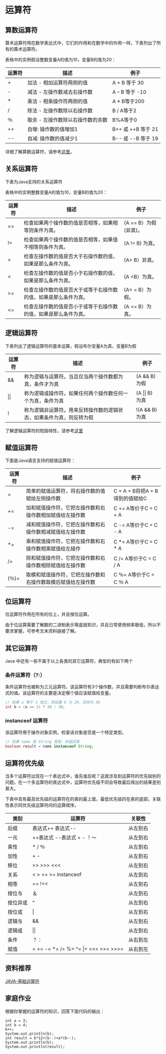 # 运算符

## 算数运算符
算术运算符用在数学表达式中，它们的作用和在数学中的作用一样。下表列出了所有的算术运算符。

表格中的实例假设整数变量A的值为10，变量B的值为20：

|运算符|描述|例子|
|-----|----|----|
|+	|加法 - 相加运算符两侧的值|	A + B 等于 30|
|-	|减法 - 左操作数减去右操作数|A – B 等于 -10|
|*	|乘法 - 相乘操作符两侧的值|A * B等于200|
|/	|除法 - 左操作数除以右操作数|B / A等于2|
|％	|取余 - 左操作数除以右操作数的余数|B%A等于0|
|++	|自增: 操作数的值增加1|B++ 或 ++B 等于 21|
|--	|自减: 操作数的值减少1|B-- 或 --B 等于 19|

详细了解算数运算符，请参考[这里](https://www.math.uni-hamburg.de/doc/java/tutorial/java/nutsandbolts/arithmetic.html)。

## 关系运算符
下表为Java支持的关系运算符

表格中的实例整数变量A的值为10，变量B的值为20：


|运算符|	描述|	例子|
|-----|-----|------|
|==	|检查如果两个操作数的值是否相等，如果相等则条件为真。|(A == B）为假(非真)。|
|!=	|检查如果两个操作数的值是否相等，如果值不相等则条件为真。|(A != B) 为真。|
|\>|检查左操作数的值是否大于右操作数的值，如果是那么条件为真。|(A> B）非真。|
|< 	|检查左操作数的值是否小于右操作数的值，如果是那么条件为真。|(A <B）为真。|
|\>=|检查左操作数的值是否大于或等于右操作数的值，如果是那么条件为真。	|(A> = B）为假。|
|<=	|检查左操作数的值是否小于或等于右操作数的值，如果是那么条件为真。|(A <= B）为真。|

## 逻辑运算符
下表列出了逻辑运算符的基本运算，假设布尔变量A为真，变量B为假

|运算符|	描述|	例子|
|-----|-----|------|
|&&	|称为逻辑与运算符。当且仅当两个操作数都为真，条件才为真|(A && B) 为假|
|&verbar;&verbar;|称为逻辑或操作符。如果任何两个操作数任何一个为真，条件为真|(A &verbar;&verbar; B) 为真|
|! |称为逻辑非运算符。用来反转操作数的逻辑状态，如果条件为真，则反转为假|!(A && B) 为真|

了解逻辑运算符的短路特性，请参考[这里](http://cs-fundamentals.com/java-programming/java-logical-operators.php#logical-operators)

## 赋值运算符
下面是Java语言支持的赋值运算符：

|运算符|	描述	|例子|
|-----|-----|-----|
|=	|简单的赋值运算符，将右操作数的值赋给左侧操作数	|C = A + B将把A + B得到的值赋给C|
|+=|	加和赋值操作符，它把左操作数和右操作数相加赋值给左操作数|	C += A等价于C = C + A|
|-=|	减和赋值操作符，它把左操作数和右操作数相减赋值给左操作数|	C -= A等价于C = C - A|
|*=|	乘和赋值操作符，它把左操作数和右操作数相乘赋值给左操作|	C *= A等价于C = C * A|
|/=|	除和赋值操作符，它把左操作数和右操作数相除赋值给左操作数|	C /= A等价于C = C / A|
|(％)=|	取模和赋值操作符，它把左操作数和右操作数取模后赋值给左操作数|	C ％= A等价于C = C ％ A|

## 位运算符
位运算符作用在所有的位上，并且按位运算。

由于位运算需要了解数的二进制表示等底层知识，并且日常使用频率极低，所以不要求掌握，可参考文末资料链接了解。

## 其它运算符
Java 中还有一些不属于以上各类的其它运算符，典型的有如下两个

### 条件运算符（?:）
条件运算符也被称为三元运算符。该运算符有3个操作数，并且需要判断布尔表达式的值。该运算符的主要是决定哪个值应该赋值给变量。
```java
// 如果 a 等于 1 成立，则设置 b 为 20，否则为 30
int b = (a == 1) ? 20 : 30;
```

### instanceof 运算符
该运算符用于操作对象实例，检查该对象是否是一个特定类型。
```java
// 如果 name 是 String 类型，则返回真
boolean result = name instanceof String;
```

## 运算符优先级
当多个运算符出现在一个表达式中，谁先谁后呢？这就涉及到运算符的优先级别的问题。在一个多运算符的表达式中，运算符优先级不同会导致最后得出的结果差别甚大。

下表中具有最高优先级的运算符在的表的最上面，最低优先级的在表的底部。关联性表示同优先级运算符间的运算顺序。

|类别|	运算符	|关联性|
|-----|-----|-----|
|后缀|表达式++ 表达式--	|从左到右|
|一元|++表达式 --表达式 + - ！〜|从左到右|
|乘性|* / ％| 从左到右
|加性|+ -| 从左到右|
|移位|>> >>>  <<<|从左到右|
|关系|< > <= >= instanceof|从左到右|
|相等|==  !=<|从左到右|
|按位与|＆|从左到右|
|按位异或|^|从左到右|
|按位或|&verbar;|从左到右|
|逻辑与|&&|从左到右|
|逻辑或|&verbar;&verbar;|从左到右|
|条件|？：|从右到左|
|赋值|= += -= *= /= %= ^= &verbar;= <<= >>= >>>=|从右到左|

## 资料推荐

[JAVA-基础运算符](https://www.tutorialspoint.com/java/java_basic_operators.htm)

## 家庭作业
根据你掌握的运算符的知识，回答下面代码的输出：
```
int a = 3;
int b = 4;
b++;
System.out.println(b);
int result = b*12+(b--)+a*(b--);
System.out.println(b);
System.out.println(result);
```
